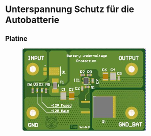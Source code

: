 

# **Unterspannung Schutz für die Autobatterie**
## Platine
<p align="center">
  <img src=".\Images\Platine.JPG" />
</p>
